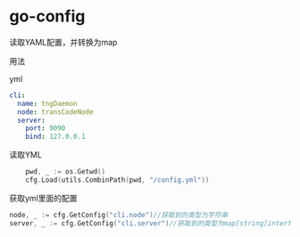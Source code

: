 # go-config

读取YAML配置，并转换为map

用法

yml

```yml
cli:
  name: tngDaemon
  node: transCodeNode
  server:
    port: 9090
    bind: 127.0.0.1
```

读取YML

```go
	pwd, _ := os.Getwd()
	cfg.Load(utils.CombinPath(pwd, "/config.yml"))
```

获取yml里面的配置

```go
node, _ := cfg.GetConfig("cli.node")//获取到的类型为字符串
server, _ := cfg.GetConfig("cli.server")//获取到的类型为map[string]interface{}
```


